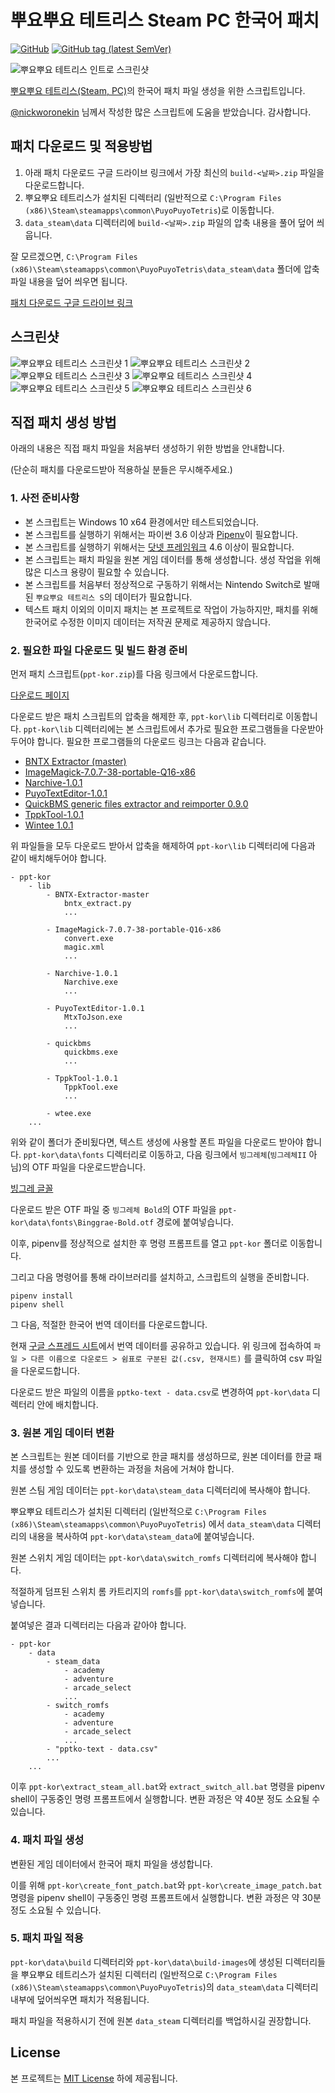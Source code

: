 # 뿌요뿌요 테트리스 Steam PC 한국어 패치

[![GitHub](https://img.shields.io/badge/License-MIT-yellow.svg)](https://github.com/yf-dev/puyopuyotetris-kor/blob/master/LICENSE)
[![GitHub tag (latest SemVer)](https://img.shields.io/github/tag/yf-dev/puyopuyotetris-kor.svg)](https://github.com/yf-dev/puyopuyotetris-kor/releases/latest)

![뿌요뿌요 테트리스 인트로 스크린샷](./screenshots/20181105221920_1.jpg)

[뿌요뿌요 테트리스(Steam, PC)](https://store.steampowered.com/app/546050/Puyo_PuyoTetris/)의 한국어 패치 파일 생성을 위한 스크립트입니다.

[@nickworonekin](https://github.com/nickworonekin) 님께서 작성한 많은 스크립트에 도움을 받았습니다. 감사합니다.

## 패치 다운로드 및 적용방법

1. 아래 패치 다운로드 구글 드라이브 링크에서 가장 최신의 `build-<날짜>.zip` 파일을 다운로드합니다.
2. 뿌요뿌요 테트리스가 설치된 디렉터리 (일반적으로 `C:\Program Files (x86)\Steam\steamapps\common\PuyoPuyoTetris`)로 이동합니다.
3. `data_steam\data` 디렉터리에 `build-<날짜>.zip` 파일의 압축 내용을 풀어 덮어 씌웁니다.

잘 모르겠으면, `C:\Program Files (x86)\Steam\steamapps\common\PuyoPuyoTetris\data_steam\data` 폴더에 압축 파일 내용을 덮어 씌우면 됩니다.

[패치 다운로드 구글 드라이브 링크](https://drive.google.com/drive/folders/13zkCxlFOuVyH8WcmlotYg5sYVtiQQ9mV?usp=sharing)

## 스크린샷

![뿌요뿌요 테트리스 스크린샷 1](./screenshots/20181105221931_1.jpg)
![뿌요뿌요 테트리스 스크린샷 2](./screenshots/20181105221952_1.jpg)
![뿌요뿌요 테트리스 스크린샷 3](./screenshots/20181105222421_1.jpg)
![뿌요뿌요 테트리스 스크린샷 4](./screenshots/20181105222447_1.jpg)
![뿌요뿌요 테트리스 스크린샷 5](./screenshots/20181105222542_1.jpg)
![뿌요뿌요 테트리스 스크린샷 6](./screenshots/20181105222646_1.jpg)

## 직접 패치 생성 방법

아래의 내용은 직접 패치 파일을 처음부터 생성하기 위한 방법을 안내합니다.

(단순히 패치를 다운로드받아 적용하실 분들은 무시해주세요.)

### 1. 사전 준비사항

- 본 스크립트는 Windows 10 x64 환경에서만 테스트되었습니다.
- 본 스크립트를 실행하기 위해서는 파이썬 3.6 이상과 [Pipenv](https://github.com/pypa/pipenv)이 필요합니다.
- 본 스크립트를 실행하기 위해서는 [닷넷 프레임워크](https://www.microsoft.com/net/download/dotnet-framework-runtime) 4.6 이상이 필요합니다.
- 본 스크립트는 패치 파일을 원본 게임 데이터를 통해 생성합니다. 생성 작업을 위해 많은 디스크 용량이 필요할 수 있습니다.
- 본 스크립트를 처음부터 정상적으로 구동하기 위해서는 Nintendo Switch로 발매된 `뿌요뿌요 테트리스 S`의 데이터가 필요합니다.
- 텍스트 패치 이외의 이미지 패치는 본 프로젝트로 작업이 가능하지만, 패치를 위해 한국어로 수정한 이미지 데이터는 저작권 문제로 제공하지 않습니다.


### 2. 필요한 파일 다운로드 및 빌드 환경 준비

먼저 패치 스크립트(`ppt-kor.zip`)를 다음 링크에서 다운로드합니다.

[다운로드 페이지](https://github.com/yf-dev/puyopuyotetris-kor/releases/latest)

다운로드 받은 패치 스크립트의 압축을 해제한 후, `ppt-kor\lib` 디렉터리로 이동합니다.
`ppt-kor\lib` 디렉터리에는 본 스크립트에서 추가로 필요한 프로그램들을 다운받아두어야 합니다. 필요한 프로그램들의 다운로드 링크는 다음과 같습니다.

- [BNTX Extractor (master)](https://github.com/aboood40091/BNTX-Extractor/archive/master.zip)
- [ImageMagick-7.0.7-38-portable-Q16-x86](http://ftp.icm.edu.pl/packages/ImageMagick/binaries/ImageMagick-7.0.7-38-portable-Q16-x86.zip)
- [Narchive-1.0.1](https://github.com/nickworonekin/narchive/releases/download/v1.0.1/Narchive-1.0.1.zip)
- [PuyoTextEditor-1.0.1](https://github.com/nickworonekin/puyo-text-editor/releases/download/v1.0.1/PuyoTextEditor-1.0.1.zip)
- [QuickBMS generic files extractor and reimporter 0.9.0](https://aluigi.altervista.org/papers/quickbms.zip)
- [TppkTool-1.0.1](https://github.com/nickworonekin/tppk-tool/releases/download/v1.0.1/TppkTool-1.0.1.zip)
- [Wintee 1.0.1](https://github.com/WinLAFS/wintee/releases/download/v1.0.1/wtee.exe)


위 파일들을 모두 다운로드 받아서 압축을 해제하여 `ppt-kor\lib` 디렉터리에 다음과 같이 배치해두어야 합니다.

```
- ppt-kor
    - lib
        - BNTX-Extractor-master
            bntx_extract.py
            ...

        - ImageMagick-7.0.7-38-portable-Q16-x86
            convert.exe
            magic.xml
            ...

        - Narchive-1.0.1
            Narchive.exe
            ...

        - PuyoTextEditor-1.0.1
            MtxToJson.exe
            ...

        - quickbms
            quickbms.exe
            ...

        - TppkTool-1.0.1
            TppkTool.exe
            ...

        - wtee.exe
    ...
```

위와 같이 폴더가 준비됬다면, 텍스트 생성에 사용할 폰트 파일을 다운로드 받아야 합니다.
`ppt-kor\data\fonts` 디렉터리로 이동하고, 다음 링크에서 `빙그레체`(`빙그레체II` 아님)의 OTF 파일을 다운로드받습니다.

[빙그레 글꼴](http://www.bing.co.kr/story/contribute_font)

다운로드 받은 OTF 파일 중 `빙그레체 Bold`의 OTF 파일을 `ppt-kor\data\fonts\Binggrae-Bold.otf` 경로에 붙여넣습니다.

이후, pipenv를 정상적으로 설치한 후 명령 프롬프트를 열고 `ppt-kor` 폴더로 이동합니다.

그리고 다음 명령어를 통해 라이브러리를 설치하고, 스크립트의 실행을 준비합니다.

```
pipenv install
pipenv shell
```

그 다음, 적절한 한국어 번역 데이터를 다운로드합니다.

현재 [구글 스프레드 시트](https://docs.google.com/spreadsheets/d/1HfH5lQ81PYhAqj4qZVMdPtWC0zNBN78greQpCvs_g2A)에서 번역 데이터를 공유하고 있습니다.
위 링크에 접속하여 `파일 > 다른 이름으로 다운로드 > 쉼표로 구분된 값(.csv, 현재시트)` 를 클릭하여 csv 파일을 다운로드합니다.

다운로드 받은 파일의 이름을 `pptko-text - data.csv`로 변경하여 `ppt-kor\data` 디렉터리 안에 배치합니다.

### 3. 원본 게임 데이터 변환

본 스크립트는 원본 데이터를 기반으로 한글 패치를 생성하므로, 원본 데이터를 한글 패치를 생성할 수 있도록 변환하는 과정을 처음에 거쳐야 합니다.

원본 스팀 게임 데이터는 `ppt-kor\data\steam_data` 디렉터리에 복사해야 합니다.

뿌요뿌요 테트리스가 설치된 디렉터리 (일반적으로 `C:\Program Files (x86)\Steam\steamapps\common\PuyoPuyoTetris`) 에서 `data_steam\data` 디렉터리의 내용을 복사하여 `ppt-kor\data\steam_data`에 붙여넣습니다.

원본 스위치 게임 데이터는 `ppt-kor\data\switch_romfs` 디렉터리에 복사해야 합니다.

적절하게 덤프된 스위치 롬 카트리지의 `romfs`를 `ppt-kor\data\switch_romfs`에 붙여넣습니다.

붙여넣은 결과 디렉터리는 다음과 같아야 합니다.

```
- ppt-kor
    - data
        - steam_data
            - academy
            - adventure
            - arcade_select
            ...
        - switch_romfs
            - academy
            - adventure
            - arcade_select
            ...
        - "pptko-text - data.csv"
        ...
    ...
```

이후 `ppt-kor\extract_steam_all.bat`와 `extract_switch_all.bat` 명령을 pipenv shell이 구동중인 명령 프롬프트에서 실행합니다.
변환 과정은 약 40분 정도 소요될 수 있습니다.

### 4. 패치 파일 생성

변환된 게임 데이터에서 한국어 패치 파일을 생성합니다.

이를 위해 `ppt-kor\create_font_patch.bat`와 `ppt-kor\create_image_patch.bat` 명령을 pipenv shell이 구동중인 명령 프롬프트에서 실행합니다.
변환 과정은 약 30분 정도 소요될 수 있습니다.

### 5. 패치 파일 적용

`ppt-kor\data\build` 디렉터리와 `ppt-kor\data\build-images`에 생성된 디렉터리들을 뿌요뿌요 테트리스가 설치된 디렉터리 (일반적으로 `C:\Program Files (x86)\Steam\steamapps\common\PuyoPuyoTetris`)의 `data_steam\data` 디렉터리 내부에 덮어씌우면 패치가 적용됩니다.

패치 파일을 적용하시기 전에 원본 `data_steam` 디렉터리를 백업하시길 권장합니다.

## License

본 프로젝트는 [MIT License](./LICENSE) 하에 제공됩니다.
